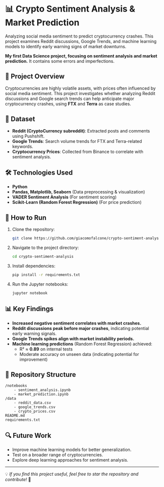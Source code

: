 # 📊 Crypto Sentiment Analysis & Market Prediction

Analyzing social media sentiment to predict cryptocurrency crashes. This project examines Reddit discussions, Google Trends, and machine learning models to identify early warning signs of market downturns.

**My first Data Science project, focusing on sentiment analysis and market prediction.** It contains some errors and imperfections.

## 📌 Project Overview
Cryptocurrencies are highly volatile assets, with prices often influenced by social media sentiment. This project investigates whether analyzing Reddit discussions and Google search trends can help anticipate major cryptocurrency crashes, using **FTX** and **Terra** as case studies.

## 📁 Dataset
- **Reddit (CryptoCurrency subreddit)**: Extracted posts and comments using Pushshift.
- **Google Trends**: Search volume trends for FTX and Terra-related keywords.
- **Cryptocurrency Prices**: Collected from Binance to correlate with sentiment analysis.

## 🛠 Technologies Used
- **Python**
- **Pandas, Matplotlib, Seaborn** (Data preprocessing & visualization)
- **VADER Sentiment Analysis** (For sentiment scoring)
- **Scikit-Learn (Random Forest Regression)** (For price prediction)

## 🚀 How to Run
1. Clone the repository:
   ```bash
   git clone https://github.com/giacomofalcone/crypto-sentiment-analysis.git
   ```
2. Navigate to the project directory:
   ```bash
   cd crypto-sentiment-analysis
   ```
3. Install dependencies:
   ```bash
   pip install -r requirements.txt
   ```
4. Run the Jupyter notebooks:
   ```bash
   jupyter notebook
   ```

## 📊 Key Findings
- **Increased negative sentiment correlates with market crashes.**
- **Reddit discussions peak before major crashes**, indicating potential early warning signals.
- **Google Trends spikes align with market instability periods.**
- **Machine learning predictions** (Random Forest Regression) achieved:
  - R² ≈ **0.89** on internal tests
  - Moderate accuracy on unseen data (indicating potential for improvement)

## 📂 Repository Structure
```
/notebooks
    - sentiment_analysis.ipynb
    - market_prediction.ipynb
/data
    - reddit_data.csv
    - google_trends.csv
    - crypto_prices.csv
README.md
requirements.txt
```

## 🔍 Future Work
- Improve machine learning models for better generalization.
- Test on a broader range of cryptocurrencies.
- Explore deep learning approaches for sentiment analysis.

---

💡 *If you find this project useful, feel free to star the repository and contribute!* 🌟

